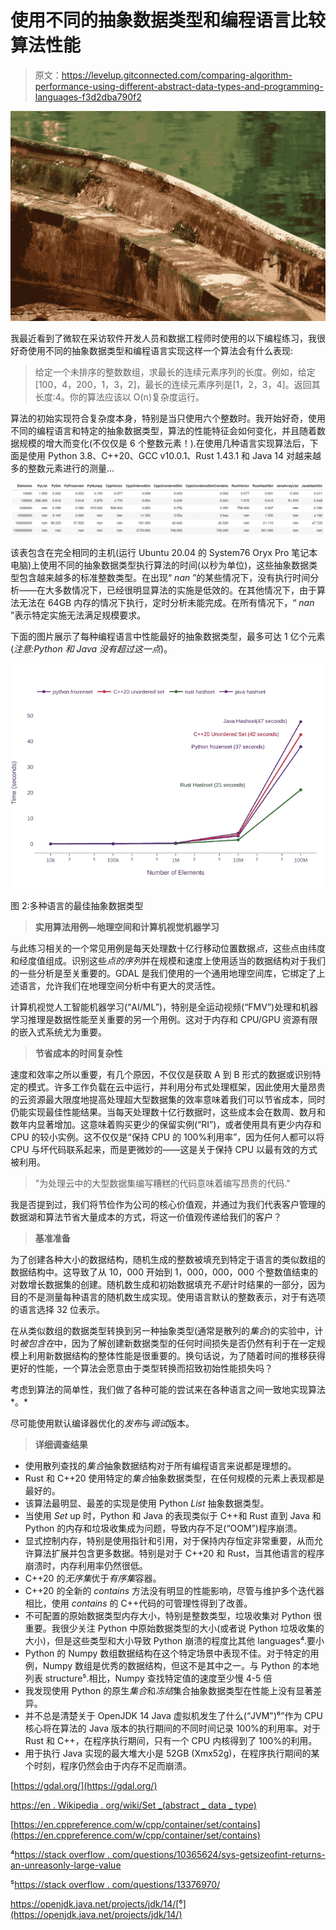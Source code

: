 # 使用不同的抽象数据类型和编程语言比较算法性能

> 原文：<https://levelup.gitconnected.com/comparing-algorithm-performance-using-different-abstract-data-types-and-programming-languages-f3d2dba790f2>

![](img/1791d3099245ee1ba7f8ba80439d0e6e.png)

我最近看到了微软在采访软件开发人员和数据工程师时使用的以下编程练习，我很好奇使用不同的抽象数据类型和编程语言实现这样一个算法会有什么表现:

> 给定一个未排序的整数数组，求最长的连续元素序列的长度。例如，给定[100，4，200，1，3，2]，最长的连续元素序列是[1，2，3，4]。返回其长度:4。你的算法应该以 O(n)复杂度运行。

算法的初始实现符合复杂度本身，特别是当只使用六个整数时。我开始好奇，使用不同的编程语言和特定的抽象数据类型，算法的性能特征会如何变化，并且随着数据规模的增大而变化(不仅仅是 6 个整数元素！).在使用几种语言实现算法后，下面是使用 Python 3.8、C++20、GCC v10.0.1、Rust 1.43.1 和 Java 14 对越来越多的整数元素进行的测量…

![](img/e568ccf99efa29354830149cc9297896.png)

该表包含在完全相同的主机(运行 Ubuntu 20.04 的 System76 Oryx Pro 笔记本电脑)上使用不同的抽象数据类型执行算法的时间(以秒为单位)，这些抽象数据类型包含越来越多的标准整数类型。在出现“ *nan* ”的某些情况下，没有执行时间分析——在大多数情况下，已经很明显算法的实施是低效的。在其他情况下，由于算法无法在 64GB 内存的情况下执行，定时分析未能完成。在所有情况下，“ *nan* ”表示特定实施无法满足规模要求。

下面的图片展示了每种编程语言中性能最好的抽象数据类型，最多可达 1 亿个元素(*注意:Python 和 Java 没有超过这一点*)。

![](img/05fe68d9808349ff63759c886161684a.png)

图 2:多种语言的最佳抽象数据类型

> **实用算法用例—地理空间和计算机视觉机器学习**

与此练习相关的一个常见用例是每天处理数十亿行移动位置数据*点*，这些点由纬度和经度值组成。识别这些*点的序列*并在规模和速度上使用适当的数据结构对于我们的一些分析是至关重要的。GDAL 是我们使用的一个通用地理空间库，它绑定了上述语言，允许我们在地理空间分析中有更大的灵活性。

计算机视觉人工智能机器学习(“AI/ML”)，特别是全运动视频(“FMV”)处理和机器学习推理是数据性能至关重要的另一个用例。这对于内存和 CPU/GPU 资源有限的嵌入式系统尤为重要。

> **节省成本的时间复杂性**

速度和效率之所以重要，有几个原因，不仅仅是获取 A 到 B 形式的数据或识别特定的模式。许多工作负载在云中运行，并利用分布式处理框架，因此使用大量昂贵的云资源最大限度地提高处理超大型数据集的效率意味着我们可以节省成本，同时仍能实现最佳性能结果。当每天处理数十亿行数据时，这些成本会在数周、数月和数年内显著增加。这意味着购买更少的保留实例(“RI”)，或者使用具有更少内存和 CPU 的较小实例。这不仅仅是“保持 CPU 的 100%利用率”，因为任何人都可以将 CPU 与坏代码联系起来，而是更微妙的——这是关于保持 CPU 以最有效的方式被利用。

> "为处理云中的大型数据集编写糟糕的代码意味着编写昂贵的代码."

我是否提到过，我们将节俭作为公司的核心价值观，并通过为我们代表客户管理的数据湖和算法节省大量成本的方式，将这一价值观传递给我们的客户？

> **基准准备**

为了创建各种大小的数据结构，随机生成的整数被填充到特定于语言的类似数组的数据结构中。这导致了从 10，000 开始到 1，000，000，000 个整数值结束的对数增长数据集的创建。随机数生成和初始数据填充*不是*计时结果的一部分，因为目的不是测量每种语言的随机数生成实现。使用语言默认的整数表示，对于有选项的语言选择 32 位表示。

在从类似数组的数据类型转换到另一种抽象类型(通常是散列的*集合*)的实验中，计时*被包含在*中，因为了解创建新数据类型的任何时间损失是否仍然有利于在一定规模上利用新数据结构的整体性能是很重要的。换句话说，为了随着时间的推移获得更好的性能，一个算法会愿意由于类型转换而招致初始性能损失吗？

考虑到算法的简单性，我们做了各种可能的尝试来在各种语言之间一致地实现算法*。*

尽可能使用默认编译器优化的*发布*与*调试*版本。

> **详细调查结果**

*   使用散列查找的*集合*抽象数据结构对于所有编程语言来说都是理想的。
*   Rust 和 C++20 使用特定的*集合*抽象数据类型，在任何规模的元素上表现都是最好的。
*   该算法最明显、最差的实现是使用 Python *List* 抽象数据类型。
*   当使用 *Set* up 时，Python 和 Java 的表现类似于 C++和 Rust 直到 Java 和 Python 的内存和垃圾收集成为问题，导致内存不足(“OOM”)程序崩溃。
*   显式控制内存，特别是使用指针和引用，对于保持内存恒定非常重要，从而允许算法扩展并包含更多数据。特别是对于 C++20 和 Rust，当其他语言的程序崩溃时，内存利用率仍然很低。
*   C++20 的*无序集*优于*有序集*容器。
*   C++20 的全新的 *contains* 方法没有明显的性能影响，尽管与维护多个迭代器相比，使用 *contains* 的 C++代码的可管理性得到了改善。
*   不可配置的原始数据类型内存大小，特别是整数类型，垃圾收集对 Python 很重要。我很少关注 Python 中原始数据类型的大小(或者说 Python 垃圾收集的大小)，但是这些类型和大小导致 Python 崩溃的程度比其他 languages⁴.要小
*   Python 的 Numpy 数组数据结构在这个特定场景中表现不佳。对于特定的用例，Numpy 数组是优秀的数据结构，但这不是其中之一。与 Python 的本地列表 structure⁵.相比，Numpy 查找特定值的速度至少慢 4-5 倍
*   我发现使用 Python 的原生*集合*和*冻结*集合抽象数据类型在性能上没有显著差异。
*   并不总是清楚关于 OpenJDK 14 Java 虚拟机发生了什么(“JVM")⁶”作为 CPU 核心将在算法的 Java 版本的执行期间的不同时间记录 100%的利用率。对于 Rust 和 C++，在程序执行期间，只有一个 CPU 内核得到了 100%的利用。
*   用于执行 Java 实现的最大堆大小是 52GB (Xmx52g)，在程序执行期间的某个时刻，程序仍然会由于内存不足而崩溃。

[https://gdal.org/](https://gdal.org/)

[https://en . Wikipedia . org/wiki/Set _(abstract _ data _ type)](https://en.wikipedia.org/wiki/Set_(abstract_data_type))

[https://en.cppreference.com/w/cpp/container/set/contains](https://en.cppreference.com/w/cpp/container/set/contains)

⁴[https://stack overflow . com/questions/10365624/sys-getsizeofint-returns-an-unreasonly-large-value](https://stackoverflow.com/questions/10365624/sys-getsizeofint-returns-an-unreasonably-large-value)

⁵[https://stack overflow . com/questions/13376970/](https://stackoverflow.com/questions/13376970/for-huge-arrays-is-numpy-slower-than-list)

https://openjdk.java.net/projects/jdk/14/[⁶](https://openjdk.java.net/projects/jdk/14/)
